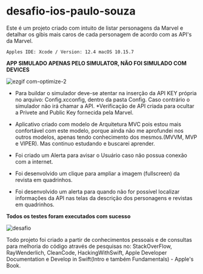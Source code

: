 # desafio-ios-paulo-souza

Este é um projeto criado com intuito de listar personagens da Marvel e detalhar os gibis mais caros de cada personagem de acordo com as API's da Marvel.

`Apples IDE: Xcode / Version: 12.4
 macOS 10.15.7`



**APP SIMULADO APENAS PELO SIMULATOR, NÃO FOI SIMULADO COM DEVICES**



![ezgif com-optimize-2](https://user-images.githubusercontent.com/74614731/111084733-a0d1fb00-84f2-11eb-8bfa-27cb0eb43e97.gif)




- Para buildar o simulador deve-se atentar na inserção da API KEY própria no arquivo: Config.xcconfig, dentro da pasta Config. Caso contrário o simulador não irá chamar a API. *Verificação de API criada para ocultar a Privete and Public Key fornecida pela Marvel.

- Aplicativo criado com modelo de Arquitetura MVC pois estou mais confortável com este modelo, porque ainda não me aprofundei nos outros modelos, apenas tendo conhecimento dos mesmos.(MVVM, MVP e VIPER). Mas continuo estudando e buscarei aprender.

- Foi criado um Alerta para avisar o Usuário caso não possua conexão com a internet.

- Foi desenvolvido um clique para ampliar a imagem (fullscreen) da revista em quadrinhos.

- Foi desenvolvido um alerta para quando não for possível localizar informações da API nas telas da descrição dos personagens e revistas em quadrinhos.



**Todos os testes foram executados com sucesso**

![desafio](https://user-images.githubusercontent.com/74614731/111082596-e4733780-84e7-11eb-86ba-fb2df47c8bd9.gif)


Todo projeto foi criado a partir de conhecimentos pessoais e de consultas para melhoria do código através de pesquisas no:
StackOverFlow, RayWenderlich, CleanCode, HackingWithSwift, Apple Developer Documentation e Develop in Swift(Intro e também Fundamentals) - Apple's Book.

